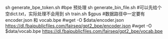 sh generate_bpe_token.sh #bpe 预处理
sh generate_bin_file.sh #可以先给个空dict.txt，实际处理不会用到
sh train.sh $gpus #数据路径中一定要有encoder.json 和 vocab.bpe
#wget -O $data/encoder.json https://dl.fbaipublicfiles.com/fairseq/gpt2_bpe/encoder.json
#wget -O $data/vocab.bpe https://dl.fbaipublicfiles.com/fairseq/gpt2_bpe/vocab.bpe